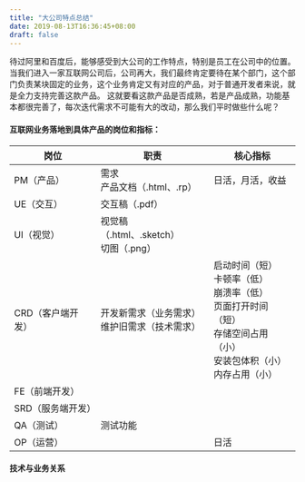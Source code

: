 ```yaml
---
title: "大公司特点总结"
date: 2019-08-13T16:36:45+08:00
draft: false
---
```


待过阿里和百度后，能够感受到大公司的工作特点，特别是员工在公司中的位置。
当我们进入一家互联网公司后，公司再大，我们最终肯定要待在某个部门，这个部门负责某块固定的业务，这个业务肯定又有对应的产品，对于普通开发者来说，就是全力支持完善这款产品。
这就要看这款产品是否成熟，若是产品成熟，功能基本都很完善了，每次迭代需求不可能有大的改动，那么我们平时做些什么呢？

#### 互联网业务落地到具体产品的岗位和指标：
|岗位|职责|核心指标|
|---|---|---|
|PM（产品）|需求<br>产品文档（.html、.rp）|日活，月活，收益|
|UE（交互）|交互稿（.pdf）||
|UI（视觉）|视觉稿（.html、.sketch）<br>切图（.png）||
|CRD（客户端开发）|开发新需求（业务需求）<br>维护旧需求（技术需求）|启动时间（短）<br>卡顿率（低）<br>崩溃率（低）<br>页面打开时间（短）<br>存储空间占用（小）<br>安装包体积（小）<br>内存占用（小）|
|FE（前端开发）|||
|SRD（服务端开发）|||
|QA（测试）|测试功能||
|OP（运营）||日活|
#### 技术与业务关系